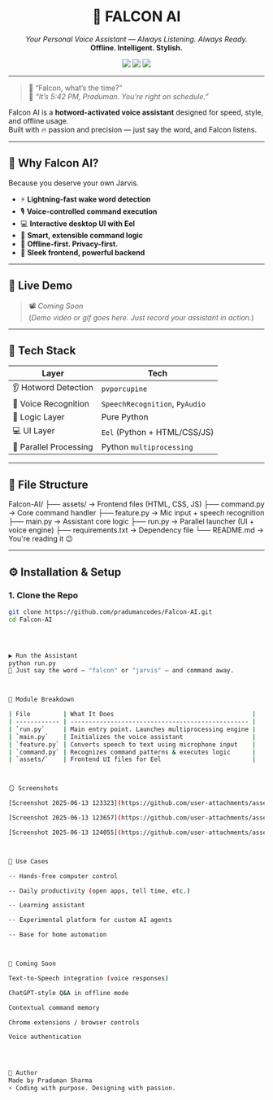 <h1 align="center">🦅 FALCON AI</h1>
<p align="center">
  <i>Your Personal Voice Assistant — Always Listening. Always Ready.</i><br>
  <b>Offline. Intelligent. Stylish.</b>
</p>

<p align="center">
  <img src="https://img.shields.io/badge/Python-3.8%2B-blue?style=for-the-badge" />
  <img src="https://img.shields.io/badge/Porcupine-Hotword-orange?style=for-the-badge" />
  <img src="https://img.shields.io/badge/UI-Eel%20%2B%20HTML-blueviolet?style=for-the-badge" />
</p>

---

> 💬 “Falcon, what’s the time?”  
> 🧠 *“It’s 5:42 PM, Praduman. You’re right on schedule.”*

Falcon AI is a **hotword-activated voice assistant** designed for speed, style, and offline usage.  
Built with 🔥 passion and precision — just say the word, and Falcon listens.

---

## 🎯 Why Falcon AI?

Because you deserve your own Jarvis.

- ⚡ **Lightning-fast wake word detection**
- 🎙️ **Voice-controlled command execution**
- 💻 **Interactive desktop UI with Eel**
- 🧠 **Smart, extensible command logic**
- 🔐 **Offline-first. Privacy-first.**
- 🎨 **Sleek frontend, powerful backend**

---

## 🚀 Live Demo

> 📽️ *Coming Soon*  
(*Demo video or gif goes here. Just record your assistant in action.*)

---

## 🧠 Tech Stack

| Layer | Tech |
|-------|------|
| 👂 Hotword Detection | `pvporcupine` |
| 🎤 Voice Recognition | `SpeechRecognition`, `PyAudio` |
| 🧠 Logic Layer | Pure Python |
| 💻 UI Layer | `Eel` (Python + HTML/CSS/JS) |
| 🔁 Parallel Processing | Python `multiprocessing` |

---

## 📁 File Structure

Falcon-AI/
├── assets/ → Frontend files (HTML, CSS, JS)
├── command.py → Core command handler
├── feature.py → Mic input + speech recognition
├── main.py → Assistant core logic
├── run.py → Parallel launcher (UI + voice engine)
├── requirements.txt → Dependency file
└── README.md → You're reading it 😉



---

## ⚙️ Installation & Setup

### 1. Clone the Repo

```bash
git clone https://github.com/pradumancodes/Falcon-AI.git
cd Falcon-AI




▶️ Run the Assistant
python run.py
🎤 Just say the word — "falcon" or "jarvis" — and command away.



🧩 Module Breakdown

| File         | What It Does                                      |
| ------------ | ------------------------------------------------- |
| `run.py`     | Main entry point. Launches multiprocessing engine |
| `main.py`    | Initializes the voice assistant                   |
| `feature.py` | Converts speech to text using microphone input    |
| `command.py` | Recognizes command patterns & executes logic      |
| `assets/`    | Frontend UI files for Eel                         |



🪞 Screenshots

[Screenshot 2025-06-13 123323](https://github.com/user-attachments/assets/205ca076-f827-42cd-83fd-e4ab00231d85)

[Screenshot 2025-06-13 123657](https://github.com/user-attachments/assets/8c76e11a-581e-4bfc-9c78-33fd6c0921dd)

[Screenshot 2025-06-13 124055](https://github.com/user-attachments/assets/b1dcd98d-cafe-4b4b-9f79-b12c8259c3ab)



🧪 Use Cases

-- Hands-free computer control

-- Daily productivity (open apps, tell time, etc.)

-- Learning assistant

-- Experimental platform for custom AI agents

-- Base for home automation



🔮 Coming Soon

Text-to-Speech integration (voice responses)

ChatGPT-style Q&A in offline mode

Contextual command memory

Chrome extensions / browser controls

Voice authentication




🧔 Author
Made by Praduman Sharma
⚡ Coding with purpose. Designing with passion.
